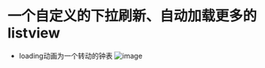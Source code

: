 # 一个自定义的下拉刷新、自动加载更多的listview
- loading动画为一个转动的钟表
![image](https://github.com/wmhjeremy/ClockProgress/raw/master/screenshot.gif)